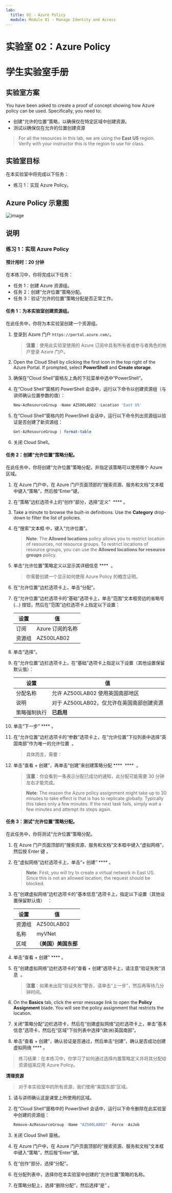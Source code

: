 ```yaml
---
lab:
  title: 02 - Azure Policy
  module: Module 01 - Manage Identity and Access
---
```


# <a name="lab-02-azure-policy"></a>实验室 02：Azure Policy
# <a name="student-lab-manual"></a>学生实验室手册

## <a name="lab-scenario"></a>实验室方案

You have been asked to create a proof of concept showing how Azure policy can be used. Specifically, you need to:

- 创建“允许的位置”策略，以确保仅在特定区域中创建资源。
- 测试以确保仅在允许的位置创建资源

> For all the resources in this lab, we are using the <bpt id="p1">**</bpt>East US<ept id="p1">**</ept> region. Verify with your instructor this is the region to use for class. 

## <a name="lab-objectives"></a>实验室目标

在本实验室中将完成以下任务：

- 练习 1：实现 Azure Policy。 

## <a name="azure-policy-diagram"></a>Azure Policy 示意图

![image](https://user-images.githubusercontent.com/91347931/157511920-19c1f06c-86bd-440d-80ac-d96aa27aefff.png)

## <a name="instructions"></a>说明

### <a name="exercise-1-implement-azure-policy"></a>练习 1：实现 Azure Policy

#### <a name="estimated-timing-20-minutes"></a>预计用时：20 分钟

在本练习中，你将完成以下任务：

- 任务 1：创建 Azure 资源组。 
- 任务 2：创建“允许位置”策略分配。
- 任务 3：验证“允许的位置”策略分配是否正常工作。 

#### <a name="task-1-create-a-resource-group-for-the-lab"></a>任务 1：为本实验室创建资源组。 

在此任务中，你将为本实验室创建一个资源组。 

1. 登录到 Azure 门户 `https://portal.azure.com/`。

    >**注意**：使用此实验室使用的 Azure 订阅中具有所有者或参与者角色的帐户登录 Azure 门户。

1. Open the Cloud Shell by clicking the first icon in the top right of the Azure Portal. If prompted, select <bpt id="p1">**</bpt>PowerShell<ept id="p1">**</ept> and <bpt id="p2">**</bpt>Create storage<ept id="p2">**</ept>.

1. 确保在“Cloud Shell”窗格左上角的下拉菜单中选中“PowerShell”。

1. 在“Cloud Shell”窗格的 PowerShell 会话中，运行以下命令以创建资源组（与讲师确认位置参数的值）：

    ```powershell
    New-AzResourceGroup -Name AZ500LAB02 -Location 'East US'
    ```

1. 在“Cloud Shell”窗格内的 PowerShell 会话中，运行以下命令列出资源组以验证是否创建了新资源组：

    ```powershell
    Get-AzResourceGroup | format-table
    ```

1. 关闭 Cloud Shell。

#### <a name="task-2-create-an-allowed-locations-policy-assignment"></a>任务 2：创建“允许位置”策略分配。

在此任务中，你将创建“允许位置”策略分配，并指定该策略可以使用哪个 Azure 区域。 

1. 在 Azure 门户中，在 Azure 门户页面顶部的“搜索资源、服务和文档”文本框中键入“策略”，然后按“Enter”键。

1. 在“策略”边栏选项卡上的“创作”部分，选择“定义”  **** 。

1. Take a minute to browse the built-in definitions. Use the <bpt id="p1">**</bpt>Category<ept id="p1">**</ept> drop-down to filter the list of policies.

1. 在“搜索”文本框 中，键入“允许位置”。 

   ><bpt id="p1">**</bpt>Note<ept id="p1">**</ept>: The <bpt id="p2">**</bpt>Allowed locations<ept id="p2">**</ept> policy allows you to restrict location of resources, not resource groups. To restrict locations of resource groups, you can use the <bpt id="p1">**</bpt>Allowed locations for resource groups<ept id="p1">**</ept> policy.

1. 单击“允许位置”策略定义以显示其详细信息 ****  。 

   >你需要创建一个显示如何使用 Azure Policy 的概念证明。

1. 在“允许位置”边栏选项卡上，单击“分配”。

1. 在“允许位置”边栏选项卡的“基础”选项卡上，单击“范围”文本框旁边的省略号 (...) 按钮，然后在“范围”边栏选项卡上指定以下设置：

   |设置|值|
   |---|---|
   |订阅|Azure 订阅的名称|
   |资源组|AZ500LAB02|

1. 单击“选择”。

1. 在“允许位置”边栏选项卡上，在“基础”选项卡上指定以下设置（其他设置保留默认值）：

   |设置|值|
   |---|---|
   |分配名称|允许 AZ500LAB02 使用英国南部地区|
   |说明|对于 AZ500LAB02，仅允许在英国南部创建资源|
   |策略强制执行|**已启用**|

1. 单击“下一步” **** 。

1. 在“允许位置”边栏选项卡的“参数”选项卡上，在“允许位置”下拉列表中选择“英国南部”作为唯一的允许位置    。 

   >具体而言，需要： 

1. 单击“查看 + 创建”，再单击“创建”来创建策略分配 ****  ****  。 

   >**注意**：你会看到一条表示分配已成功的通知，此分配可能需要 30 分钟左右才能完成。

   ><bpt id="p1">**</bpt>Note<ept id="p1">**</ept>: The reason the Azure policy assignment might take up to 30 minutes to take effect is that is has to replicate globally. Typically this takes only a few minutes.  If the next task fails, simply wait a few minutes and attempt its steps again.

#### <a name="task-3-test-the-allowed-locations-policy-assignment"></a>任务 3：测试“允许位置”策略分配。

在此任务中，你将测试“允许位置”策略分配。 

1. 在 Azure 门户页面顶部的“搜索资源、服务和文档”文本框中键入“虚拟网络”，然后按 Enter 键  。

1. 在“虚拟网络”边栏选项卡上，单击“+ 创建” **** 。

   ><bpt id="p1">**</bpt>Note<ept id="p1">**</ept>: First, you will try to create a virtual network in East US. Since this is not an allowed location, the request should be blocked. 

1. 在“创建虚拟网络”边栏选项卡的“基本信息”选项卡上，指定以下设置（其他设置保留默认值）  ：

    |设置|值|
    |---|---|
    |资源组|AZ500LAB02|
    |名称|myVNet|
    |区域|**（美国）美国东部**|

1. 单击“查看 + 创建” **** 。 

1. 在“创建虚拟网络”边栏选项卡的“查看 + 创建”选项卡上，请注意“验证失败”消息  。 

    > **注意**：如果未出现“验证失败”警告，请单击“上一步”，然后再等待几分钟时间。

1. On the <bpt id="p1">**</bpt>Basics<ept id="p1">**</ept> tab, click the error message link to open the <bpt id="p2">**</bpt>Policy Assignment<ept id="p2">**</ept> blade. You will see the policy assignment that restricts the location.

1. 关闭“策略分配”边栏选项卡，然后在“创建虚拟网络”边栏选项卡上，单击“基本信息”选项卡，然后在“区域”下拉列表中选择“(欧洲)英国南部”。

1. 单击“查看 + 创建”，确认验证是否通过，然后单击“创建”，确认是否成功创建虚拟网络 **** 。 

> 练习结果：在本练习中，你学习了如何通过选择内置策略定义并将其分配给资源组来应用 Azure Policy。

**清理资源**

> 对于本实验室中的所有资源，我们使用“美国东部”区域。

1. 请与讲师确认这是课堂上所使用的区域。

1. 在“Cloud Shell”窗格中的 PowerShell 会话中，运行以下命令删除在此实验室中创建的资源组：
  
    ```powershell
    Remove-AzResourceGroup -Name "AZ500LAB02" -Force -AsJob
    ```
1.  关闭 Cloud Shell 窗格。 
  
1. 在 Azure 门户中，在 Azure 门户页面顶部的“搜索资源、服务和文档”文本框中键入“策略”，然后按“Enter”键。

1. 在“创作”部分，选择“分配”。

1. 在分配列表中，选择你在本实验室中创建的“允许位置”策略的名称。

1. 在策略分配上，选择“删除分配”，然后选择“是” 。
